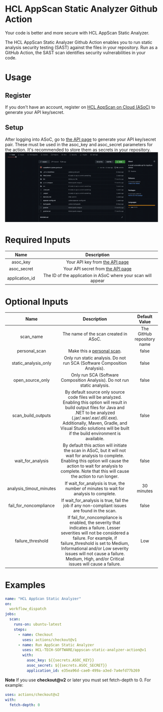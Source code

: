 # HCL AppScan Static Analyzer Github Action
Your code is better and more secure with HCL AppScan Static Analyzer.

The HCL AppScan Static Analyzer Github Action enables you to run static analysis security testing (SAST) against the files in your repository. Run as a GitHub Action, the SAST scan identifies security vulnerabilities in your code.

# Usage
## Register
If you don't have an account, register on [HCL AppScan on Cloud (ASoC)](https://www.hcltechsw.com/appscan/codesweep-for-github) to generate your API key/secret.

## Setup
After logging into ASoC, go to [the API page](https://cloud.appscan.com/main/settings) to generate your API key/secret pair. These must be used in the asoc_key and asoc_secret parameters for the action. It's recommended to store them as secrets in your repository.
   ![adingkeys_animation](img/keyAndSecret.gif)

# Required Inputs
| Name |   Description    |
|    :---:    |    :---:    |
| asoc_key | Your API key from [the API page](https://cloud.appscan.com/main/settings) |
| asoc_secret | Your API secret from [the API page](https://cloud.appscan.com/main/settings) |
| application_id | The ID of the application in ASoC where your scan will appear |

# Optional Inputs
| Name | Description | Default Value |
|    :---:    |    :---:    |    :---:    |
| scan_name | The name of the scan created in ASoC. | The GitHub repository name |
| personal_scan | Make this a [personal scan](https://help.hcltechsw.com/appscan/ASoC/appseccloud_scans_personal.html). | false |
| static_analysis_only | Only run static analysis. Do not run SCA (Software Composition Analysis). | false |
| open_source_only | Only run SCA (Software Composition Analysis). Do not run static analysis. | false
| scan_build_outputs | By default source only source code files will be analyzed. Enabling this option will result in build output files for Java and .NET to be analyzed (.jar/.war/.ear/.dll/.exe). Additionally, Maven, Gradle, and Visual Studio solutions will be built if the build environment is available. | false |
| wait_for_analysis | By default this action will initiate the scan in ASoC, but it will not wait for analysis to complete. Enabling this option will cause the action to wait for analysis to complete. Note that this will cause the action to run longer. | false |
| analysis_timout_minutes | If wait_for_analysis is true, the number of minutes to wait for analysis to complete. | 30 minutes |
| fail_for_noncompliance | If wait_for_analysis is true, fail the job if any non-compliant issues are found in the scan. | false |
| failure_threshold | If fail_for_noncompliance is enabled, the severity that indicates a failure. Lesser severities will not be considered a failure. For example, if failure_threshold is set to Medium, Informational and/or Low severity issues will not cause a failure. Medium, High, and/or Critical issues will cause a failure. | Low |

# Examples
```yaml
name: "HCL AppScan Static Analyzer"
on:
  workflow_dispatch
jobs:
  scan:
    runs-on: ubuntu-latest
    steps:
      - name: Checkout
        uses: actions/checkout@v1
      - name: Run AppScan Static Analyzer
        uses: HCL-TECH-SOFTWARE/appscan-static-analyzer-action@v1
        with:
          asoc_key: ${{secrets.ASOC_KEY}}
          asoc_secret: ${{secrets.ASOC_SECRET}}
          application_id: e35ea96d-cae0-499a-a3ed-7a4efd77b269
```
**Note** If you use **checkout@v2** or later you must set fetch-depth to 0. For example:
```yaml
uses: actions/checkout@v2
with:
  fetch-depth: 0
```
